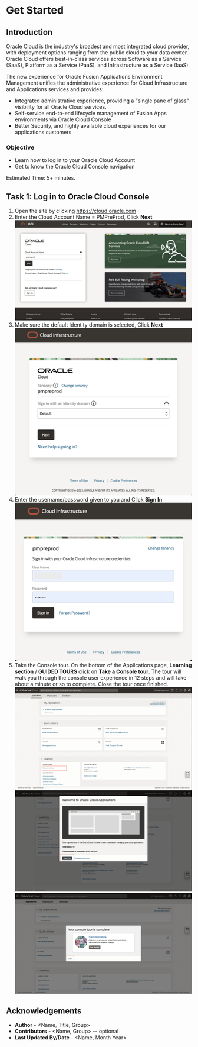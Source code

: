 # Get Started

## Introduction
Oracle Cloud is the industry's broadest and most integrated cloud provider, with deployment options ranging from the public cloud to your data center. Oracle Cloud offers best-in-class services across Software as a Service (SaaS), Platform as a Service (PaaS), and Infrastructure as a Service (IaaS).

The new experience for Oracle Fusion Applications Environment Management unifies the administrative experience for Cloud Infrastructure and Applications services and provides:
* Integrated administrative experience, providing a "single pane of glass" visibility for all Oracle Cloud services.
* Self-service end-to-end lifecycle management of Fusion Apps environments via Oracle Cloud Console
* Better Security, and highly available cloud experiences for our applications customers

### Objective
* Learn how to log in to your Oracle Cloud Account
* Get to know the Oracle Cloud Console navigation

Estimated Time: 5+ minutes.

## Task 1: Log in to Oracle Cloud Console
1. Open the site by clicking https://cloud.oracle.com
2. Enter the Cloud Account Name = PMPreProd, Click **Next**
![Cloud account Sign-In](images/cloud-account-signin.png)
3. Make sure the default Identity domain is selected, Click **Next**
![Select Identity domain](images/select-identity-domain.png)
4. Enter the username/password given to you and Click **Sign In**
![Enter login password](images/enter-login-info.png)
5. Take the Console tour. On the bottom of the Applications page, **Learning section** / **GUIDED TOURS** click on **Take a Console tour**. The tour will walk you through the console user experience in 12 steps and will take about a minute or so to complete. Close the tour once finished.
![SaaS Homepage](images/saas-homepage.png)
![Guided Tour](images/guided-tour.png)
![Finished Guided Tour](images/tour-finished.png)

## Acknowledgements
* **Author** - <Name, Title, Group>
* **Contributors** -  <Name, Group> -- optional
* **Last Updated By/Date** - <Name, Month Year>
